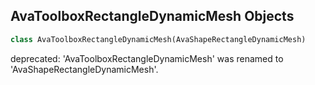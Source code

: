 ## AvaToolboxRectangleDynamicMesh Objects

```python
class AvaToolboxRectangleDynamicMesh(AvaShapeRectangleDynamicMesh)
```

deprecated: 'AvaToolboxRectangleDynamicMesh' was renamed to 'AvaShapeRectangleDynamicMesh'.

<a id="unreal.AvaShapeRingDynamicMesh"></a>